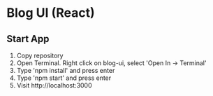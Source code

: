 # Blog UI (React)

## Start App
1. Copy repository
2. Open Terminal. Right click on blog-ui, select 'Open In -> Terminal'
3. Type 'npm install' and press enter
3. Type 'npm start' and press enter
4. Visit http://localhost:3000